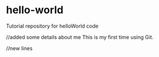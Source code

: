 # hello-world
Tutorial repository for helloWorld code

//added some details about me
This is my first time using Git.

//new lines

